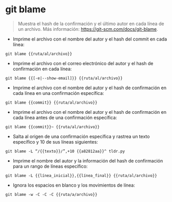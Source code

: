 # git blame

> Muestra el hash de la confirmación y el último autor en cada línea de un archivo.
> Más información: <https://git-scm.com/docs/git-blame>.

- Imprime el archivo con el nombre del autor y el hash del commit en cada línea:

`git blame {{ruta/al/archivo}}`

- Imprime el archivo con el correo electrónico del autor y el hash de confirmación en cada línea:

`git blame {{[-e|--show-email]}} {{ruta/al/archivo}}`

- Imprime el archivo con el nombre del autor y el hash de confirmación en cada línea en una confirmación específica:

`git blame {{commit}} {{ruta/al/archivo}}`

- Imprime el archivo con el nombre del autor y el hash de confirmación en cada línea antes de una confirmación específica:

`git blame {{commit}}~ {{ruta/al/archivo}}`

- Salta al origen de una confirmación específica y rastrea un texto específico y 10 de sus líneas siguientes:

`git blame -L “/{{texto}}/”,+10 {{a82812aa}}^ tldr.py`

- Imprime el nombre del autor y la información del hash de confirmación para un rango de líneas específico:

`git blame -L {{línea_inicial}},{{línea_final}} {{ruta/al/archivo}}`

- Ignora los espacios en blanco y los movimientos de línea:

`git blame -w -C -C -C {{ruta/a/archivo}}`
